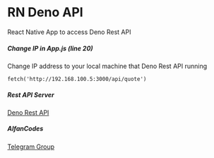# RN Deno API

React Native App to access Deno Rest API

##### Change IP in App.js (line 20)

Change IP address to your local machine that Deno Rest API running

```
fetch('http://192.168.100.5:3000/api/quote')
```

##### Rest API Server

[Deno Rest API](https://github.com/AlfanCodes/Deno_RestAPI)

##### AlfanCodes

[Telegram Group](https://t.me/denoID)
